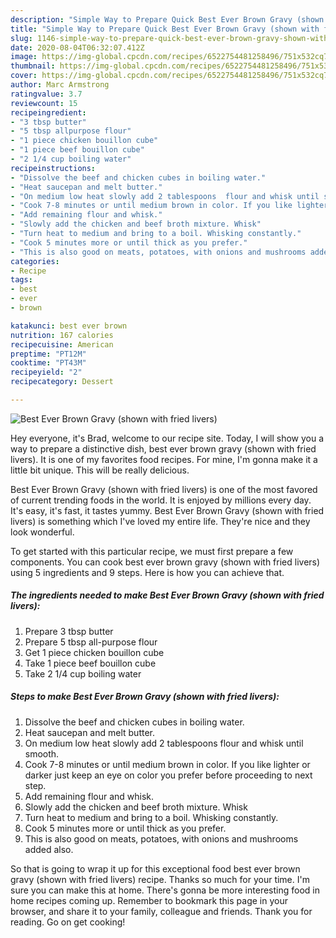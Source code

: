 ```yaml
---
description: "Simple Way to Prepare Quick Best Ever Brown Gravy (shown with fried livers)"
title: "Simple Way to Prepare Quick Best Ever Brown Gravy (shown with fried livers)"
slug: 1146-simple-way-to-prepare-quick-best-ever-brown-gravy-shown-with-fried-livers
date: 2020-08-04T06:32:07.412Z
image: https://img-global.cpcdn.com/recipes/6522754481258496/751x532cq70/best-ever-brown-gravy-shown-with-fried-livers-recipe-main-photo.jpg
thumbnail: https://img-global.cpcdn.com/recipes/6522754481258496/751x532cq70/best-ever-brown-gravy-shown-with-fried-livers-recipe-main-photo.jpg
cover: https://img-global.cpcdn.com/recipes/6522754481258496/751x532cq70/best-ever-brown-gravy-shown-with-fried-livers-recipe-main-photo.jpg
author: Marc Armstrong
ratingvalue: 3.7
reviewcount: 15
recipeingredient:
- "3 tbsp butter"
- "5 tbsp allpurpose flour"
- "1 piece chicken bouillon cube"
- "1 piece beef bouillon cube"
- "2 1/4 cup boiling water"
recipeinstructions:
- "Dissolve the beef and chicken cubes in boiling water."
- "Heat saucepan and melt butter."
- "On medium low heat slowly add 2 tablespoons  flour and whisk until smooth."
- "Cook 7-8 minutes or until medium brown in color. If you like lighter or darker just keep an eye on color you prefer before proceeding to next step."
- "Add remaining flour and whisk."
- "Slowly add the chicken and beef broth mixture. Whisk"
- "Turn heat to medium and bring to a boil. Whisking constantly."
- "Cook 5 minutes more or until thick as you prefer."
- "This is also good on meats, potatoes, with onions and mushrooms added also."
categories:
- Recipe
tags:
- best
- ever
- brown

katakunci: best ever brown 
nutrition: 167 calories
recipecuisine: American
preptime: "PT12M"
cooktime: "PT43M"
recipeyield: "2"
recipecategory: Dessert

---
```



![Best Ever Brown Gravy (shown with fried livers)](https://img-global.cpcdn.com/recipes/6522754481258496/751x532cq70/best-ever-brown-gravy-shown-with-fried-livers-recipe-main-photo.jpg)

Hey everyone, it's Brad, welcome to our recipe site. Today, I will show you a way to prepare a distinctive dish, best ever brown gravy (shown with fried livers). It is one of my favorites food recipes. For mine, I'm gonna make it a little bit unique. This will be really delicious.

Best Ever Brown Gravy (shown with fried livers) is one of the most favored of current trending foods in the world. It is enjoyed by millions every day. It's easy, it's fast, it tastes yummy. Best Ever Brown Gravy (shown with fried livers) is something which I've loved my entire life. They're nice and they look wonderful.




To get started with this particular recipe, we must first prepare a few components. You can cook best ever brown gravy (shown with fried livers) using 5 ingredients and 9 steps. Here is how you can achieve that.

<!--inarticleads1-->

##### The ingredients needed to make Best Ever Brown Gravy (shown with fried livers):

1. Prepare 3 tbsp butter
1. Prepare 5 tbsp all-purpose flour
1. Get 1 piece chicken bouillon cube
1. Take 1 piece beef bouillon cube
1. Take 2 1/4 cup boiling water




<!--inarticleads2-->

##### Steps to make Best Ever Brown Gravy (shown with fried livers):

1. Dissolve the beef and chicken cubes in boiling water.
1. Heat saucepan and melt butter.
1. On medium low heat slowly add 2 tablespoons  flour and whisk until smooth.
1. Cook 7-8 minutes or until medium brown in color. If you like lighter or darker just keep an eye on color you prefer before proceeding to next step.
1. Add remaining flour and whisk.
1. Slowly add the chicken and beef broth mixture. Whisk
1. Turn heat to medium and bring to a boil. Whisking constantly.
1. Cook 5 minutes more or until thick as you prefer.
1. This is also good on meats, potatoes, with onions and mushrooms added also.




So that is going to wrap it up for this exceptional food best ever brown gravy (shown with fried livers) recipe. Thanks so much for your time. I'm sure you can make this at home. There's gonna be more interesting food in home recipes coming up. Remember to bookmark this page in your browser, and share it to your family, colleague and friends. Thank you for reading. Go on get cooking!
